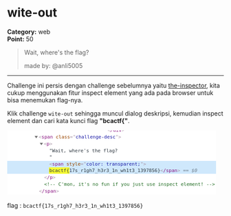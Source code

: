 # wite-out
**Category:** web <br>
**Point:** 50

> Wait, where's the flag?
>
> made by: @anli5005

---

Challenge ini persis dengan challenge sebelumnya yaitu [the-inspector](../the-inspector), kita cukup menggunakan fitur inspect element yang ada pada browser untuk bisa menemukan flag-nya.

Klik challenge `wite-out` sehingga muncul dialog deskripsi, kemudian inspect element dan cari kata kunci flag **"bcactf{"**.

![](./ss01.png)

flag : `bcactf{17s_r1gh7_h3r3_1n_wh1t3_1397856}`

